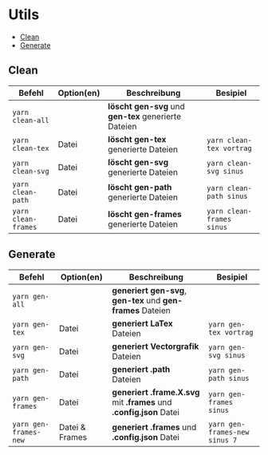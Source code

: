 # Utils

- [Clean](#clean)
- [Generate](#gen)

## Clean

| Befehl              | Option(en) | Beschreibung                                              | Besipiel                  |
| ------------------- | ---------- | --------------------------------------------------------- | ------------------------- |
| `yarn clean-all`    |            | **löscht** **gen-svg** und **gen-tex** generierte Dateien |                           |
| `yarn clean-tex`    | Datei      | **löscht** **gen-tex** generierte Dateien                 | `yarn clean-tex vortrag`  |
| `yarn clean-svg`    | Datei      | **löscht** **gen-svg** generierte Dateien                 | `yarn clean-svg sinus`    |
| `yarn clean-path`   | Datei      | **löscht** **gen-path** generierte Dateien                | `yarn clean-path sinus`   |
| `yarn clean-frames` | Datei      | **löscht** **gen-frames** generierte Dateien              | `yarn clean-frames sinus` |

## Generate

| Befehl                | Option(en)     | Beschreibung                                                              | Besipiel                      |
| --------------------- | -------------- | ------------------------------------------------------------------------- | ----------------------------- |
| `yarn gen-all`        |                | **generiert** **gen-svg**, **gen-tex** und **gen-frames** Dateien         |                               |
| `yarn gen-tex`        | Datei          | **generiert** **LaTex** Dateien                                           | `yarn gen-tex vortrag`        |
| `yarn gen-svg`        | Datei          | **generiert** **Vectorgrafik** Dateien                                    | `yarn gen-svg sinus`          |
| `yarn gen-path`       | Datei          | **generiert** **.path** Dateien                                           | `yarn gen-path sinus`         |
| `yarn gen-frames`     | Datei          | **generiert** **.frame.X.svg** mit **.frames** und **.config.json** Datei | `yarn gen-frames sinus`       |
| `yarn gen-frames-new` | Datei & Frames | **generiert** **.frames** und **.config.json** Datei                      | `yarn gen-frames-new sinus 7` |
